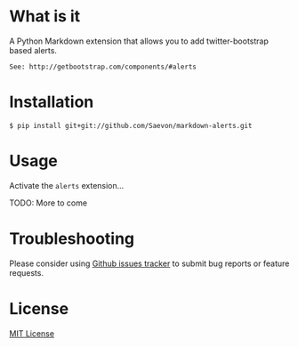 What is it
==========

A Python Markdown extension that allows you to add twitter-bootstrap based alerts.

    See: http://getbootstrap.com/components/#alerts


# Installation

    $ pip install git+git://github.com/Saevon/markdown-alerts.git

# Usage

Activate the `alerts` extension...

TODO: More to come


# Troubleshooting

Please consider using [Github issues tracker](http://github.com/Saevon/markdown-alerts/issues) to submit bug reports or feature requests.


# License

[MIT License](http://www.opensource.org/licenses/mit-license.php)
